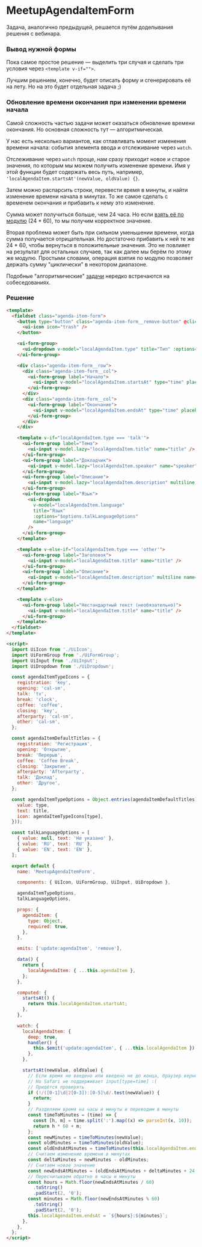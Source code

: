 # MeetupAgendaItemForm

Задача, аналогично предыдущей, решается путём доделывания решения с вебинара.

### Вывод нужной формы

Пока самое простое решение — выделить три случая и сделать три условия через `<template v-if="">`.

Лучшим решением, конечно, будет описать форму и сгенерировать её на лету. Но на это будет отдельная задача ;)

### Обновление времени окончания при изменении времени начала

Самой сложность частью задачи может оказаться обновление времени окончания. Но основная сложность тут — алгоритмическая.

У нас есть несколько вариантов, как отлавливать момент изменения времени начала: события элемента ввода и отслеживание
через `watch`.

Отслеживание через `watch` проще, нам сразу приходит новое и старое значения, по которым мы можем получить изменение
времени. Имя у этой функции будет содержать весь путь, например, `'localAgendaItem.startsAt'(newValue, oldValue) {}`.

Затем можно распарсить строки, перевести время в минуты, и найти изменение времени начала в минутах. То же самое сделать
с временем окончания и прибавить к нему это изменение.

Сумма может получиться больше, чем 24 часа. Но если
[взять её по модулю](https://ru.wikipedia.org/wiki/Деление_с_остатком) (24 \* 60), то мы получим корректное значение.

Вторая проблема может быть при сильном уменьшении времени, когда сумма получается отрицательная. Но достаточно прибавить
к ней те же 24 \* 60, чтобы вернуться в положительные значения. Это не повлияет на результат для остальных случаев, так
как далее мы берём по этому же модулю. Простыми словами, операция взятия по модулю позволяет держать сумму "циклически"
в некотором диапазоне.

Подобные "алгоритмические" [задачи](https://habr.com/ru/post/278867/) нередко встречаются на собеседованиях.

### Решение

```html
<template>
  <fieldset class="agenda-item-form">
    <button type="button" class="agenda-item-form__remove-button" @click="$emit('remove')">
      <ui-icon icon="trash" />
    </button>

    <ui-form-group>
      <ui-dropdown v-model="localAgendaItem.type" title="Тип" :options="$options.agendaItemTypeOptions" name="type" />
    </ui-form-group>

    <div class="agenda-item-form__row">
      <div class="agenda-item-form__col">
        <ui-form-group label="Начало">
          <ui-input v-model="localAgendaItem.startsAt" type="time" placeholder="00:00" name="startsAt" />
        </ui-form-group>
      </div>
      <div class="agenda-item-form__col">
        <ui-form-group label="Окончание">
          <ui-input v-model="localAgendaItem.endsAt" type="time" placeholder="00:00" name="endsAt" />
        </ui-form-group>
      </div>
    </div>

    <template v-if="localAgendaItem.type === 'talk'">
      <ui-form-group label="Тема">
        <ui-input v-model.lazy="localAgendaItem.title" name="title" />
      </ui-form-group>
      <ui-form-group label="Докладчик">
        <ui-input v-model.lazy="localAgendaItem.speaker" name="speaker" />
      </ui-form-group>
      <ui-form-group label="Описание">
        <ui-input v-model.lazy="localAgendaItem.description" multiline name="description" />
      </ui-form-group>
      <ui-form-group label="Язык">
        <ui-dropdown
          v-model="localAgendaItem.language"
          title="Язык"
          :options="$options.talkLanguageOptions"
          name="language"
        />
      </ui-form-group>
    </template>

    <template v-else-if="localAgendaItem.type === 'other'">
      <ui-form-group label="Заголовок">
        <ui-input v-model="localAgendaItem.title" name="title" />
      </ui-form-group>
      <ui-form-group label="Описание">
        <ui-input v-model="localAgendaItem.description" multiline name="description" />
      </ui-form-group>
    </template>

    <template v-else>
      <ui-form-group label="Нестандартный текст (необязательно)">
        <ui-input v-model="localAgendaItem.title" name="title" />
      </ui-form-group>
    </template>
  </fieldset>
</template>

<script>
  import UiIcon from './UiIcon';
  import UiFormGroup from './UiFormGroup';
  import UiInput from './UiInput';
  import UiDropdown from './UiDropdown';

  const agendaItemTypeIcons = {
    registration: 'key',
    opening: 'cal-sm',
    talk: 'tv',
    break: 'clock',
    coffee: 'coffee',
    closing: 'key',
    afterparty: 'cal-sm',
    other: 'cal-sm',
  };

  const agendaItemDefaultTitles = {
    registration: 'Регистрация',
    opening: 'Открытие',
    break: 'Перерыв',
    coffee: 'Coffee Break',
    closing: 'Закрытие',
    afterparty: 'Afterparty',
    talk: 'Доклад',
    other: 'Другое',
  };

  const agendaItemTypeOptions = Object.entries(agendaItemDefaultTitles).map(([type, title]) => ({
    value: type,
    text: title,
    icon: agendaItemTypeIcons[type],
  }));

  const talkLanguageOptions = [
    { value: null, text: 'Не указано' },
    { value: 'RU', text: 'RU' },
    { value: 'EN', text: 'EN' },
  ];

  export default {
    name: 'MeetupAgendaItemForm',

    components: { UiIcon, UiFormGroup, UiInput, UiDropdown },

    agendaItemTypeOptions,
    talkLanguageOptions,

    props: {
      agendaItem: {
        type: Object,
        required: true,
      },
    },

    emits: ['update:agendaItem', 'remove'],

    data() {
      return {
        localAgendaItem: { ...this.agendaItem },
      };
    },

    computed: {
      startsAt() {
        return this.localAgendaItem.startsAt;
      },
    },

    watch: {
      localAgendaItem: {
        deep: true,
        handler() {
          this.$emit('update:agendaItem', { ...this.localAgendaItem });
        },
      },

      startsAt(newValue, oldValue) {
        // Если время не введено или введено не до конца, браузер вернёт пустую строку (при поддержке time)
        // Но Safari не поддерживает input[type=time] :(
        // Придётся проверять
        if (!/([0-1]\d|2[0-3]):[0-5]\d/.test(newValue)) {
          return;
        }
        // Разделяем время на часы и минуты и переводим в минуты
        const timeToMinutes = (time) => {
          const [h, m] = time.split(':').map((x) => parseInt(x, 10));
          return h * 60 + m;
        };
        const newMinutes = timeToMinutes(newValue);
        const oldMinutes = timeToMinutes(oldValue);
        const oldEndsAtMinutes = timeToMinutes(this.localAgendaItem.endsAt);
        // Считаем изменение времени в минутах
        const deltaMinutes = newMinutes - oldMinutes;
        // Считаем новое значение
        const newEndsAtMinutes = (oldEndsAtMinutes + deltaMinutes + 24 * 60) % (24 * 60);
        // Пересчитываем обратно в часы и минуты
        const hours = Math.floor(newEndsAtMinutes / 60)
          .toString()
          .padStart(2, '0');
        const minutes = Math.floor(newEndsAtMinutes % 60)
          .toString()
          .padStart(2, '0');
        this.localAgendaItem.endsAt = `${hours}:${minutes}`;
      },
    },
  };
</script>
```
